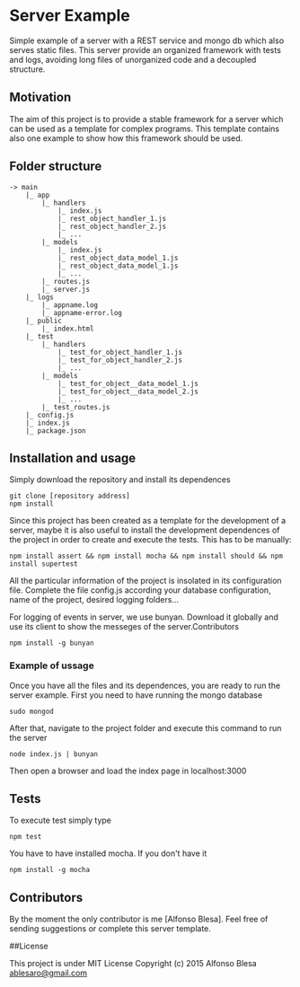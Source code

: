 # Server Example

Simple example of a server with a REST service and mongo db which also serves static files. This server provide an organized framework with tests and logs, avoiding long files of unorganized code and a decoupled structure.

## Motivation

The aim of this project is to provide a stable framework for a server which can be used as a template for complex programs. This template contains also one example to show how this framework should be used.

## Folder structure

    -> main
    	|_ app
    		|_ handlers
    			|_ index.js
    			|_ rest_object_handler_1.js
    			|_ rest_object_handler_2.js
    			|_ ...
    		|_ models
    			|_ index.js
    			|_ rest_object_data_model_1.js
    			|_ rest_object_data_model_1.js
    			|_ ...
    		|_ routes.js
    		|_ server.js
    	|_ logs
    		|_ appname.log
    		|_ appname-error.log
    	|_ public
    	    |_ index.html
    	|_ test
    		|_ handlers
    			|_ test_for_object_handler_1.js
    			|_ test_for_object_handler_2.js
    			|_ ...
    		|_ models
    			|_ test_for_object__data_model_1.js
    			|_ test_for_object__data_model_2.js
    			|_ ...
    		|_ test_routes.js
        |_ config.js
    	|_ index.js
    	|_ package.json


## Installation and usage

Simply download the repository and install its dependences

    git clone [repository address]
    npm install

Since this project has been created as a template for the development of a server, maybe it is also useful to install the development dependences of the project in order to create and execute the tests. This has to be manually:

    npm install assert && npm install mocha && npm install should && npm install supertest
    
All the particular information of the project is insolated in its configuration file. Complete the file config.js according your database configuration, name of the project, desired logging folders...

For logging of events in server, we use bunyan. Download it globally and use its client to show the messeges of the server.Contributors

    npm install -g bunyan

### Example of ussage

Once you have all the files and its dependences, you are ready to run the server example. First you need to have running the mongo database

    sudo mongod

After that, navigate to the project folder and execute this command to run the server

    node index.js | bunyan

Then open a browser and load the index page in localhost:3000

## Tests

To execute test simply type

    npm test
    
You have to have installed mocha. If you don't have it

    npm install -g mocha
   
## Contributors

By the moment the only contributor is me [Alfonso Blesa]. Feel free of sending suggestions or complete this server template.

##License

This project is under MIT License Copyright (c) 2015 Alfonso Blesa <ablesaro@gmail.com>
